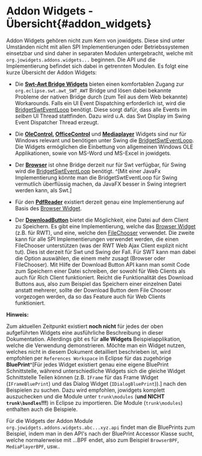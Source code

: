 # Addon Widgets - Übersicht{#addon_widgets} 

Addon Widgets gehören nicht zum Kern von jowidgets. Diese sind unter Umständen nicht mit allen SPI Implementierungen oder Betriebssystemen einsetzbar und sind daher in separaten Modulen untergebracht, welche mit `org.jowidgets.addons.widgets...` beginnen. Die API und die Implementierung befindet sich dabei in getrennten Modulen. Es folgt eine kurze Übersicht der Addon Widgets:

* Die __[Swt-Awt Bridge Widgets](#swt_awt_bridge_widgets)__ bieten einen komfortablen Zugang zur `org.eclipse.swt.awt_SWT_AWT` Bridge und lösen dabei bekannte Probleme der nativen Bridge durch (zum Teil aus dem Web bekannte) Workarounds. Falls ein UI Event Dispatching erforderlich ist, wird die [BridgetSwtEventLoop](#bridged_swt_event_loop) benötigt. Diese sorgt dafür, dass alle Events im _selben_ UI Thread stattfinden. Dazu wird u.A. das Swt Display im Swing Event Dispatcher Thread erzeugt.

* Die __[OleControl](#ole_control), [OfficeControl](#office_control)__ und __[Mediaplayer](#ole_media_player)__ Widgets sind nur für Windows relevant und benötigen unter Swing die [BridgetSwtEventLoop](#bridged_swt_event_loop). Die Widgets ermöglichen die Einbettung von allgemeinen Windows OLE Applikationen, sowie von MS-Word und MS-Excel in jowidgets.

* Der __[Browser](#browser_widget)__ ist ohne Bridge derzeit nur für Swt verfügbar, für Swing wird die [BridgetSwtEventLoop](#bridged_swt_event_loop) benötigt. ^[Mit einer JavaFx Implementierung könnte man die BridgetSwtEventLoop für Swing vermutlich überflüssig machen, da JavaFX besser in Swing integriert werden kann, als Swt.]

* Für den __[PdfReader](#pdf_reader)__ existiert derzeit genau eine Implementierung auf Basis des [Browser Widget](#browser_widget).

* Der __[DownloadButton](#download_button)__ bietet die Möglichkeit, eine Datei auf dem Client zu Speichern. Es gibt eine Implementierung, welche das [Browser Widget](#browser_widget) (z.B. für RWT), und eine, welche den [FileChooser](#file_chooser) verwendet. Die zweite kann für alle SPI Implementierungen verwendet werden, die einen FileChooser unterstützen (was der RWT Web Ajax Client explizit nicht tut). Dies ist derzeit für Swt und Swing der Fall. Für SWT kann man dabei die Option auswählen, die einem mehr zusagt (Browser oder FileChooser). Mit Hilfe der Download Button API kann man somit Code zum Speichern einer Datei schreiben, der sowohl für Web Clients als auch für Rich Client funktioniert. Reicht die Funktionalität des Download Buttons aus, also zum Beispiel das Speichern einer einzelnen Datei anstatt mehrerer, sollte der Download Button dem File Chooser vorgezogen werden, da so das Feature auch für Web Clients funktioniert.  

__Hinweis:__

Zum aktuellen Zeitpunkt existiert __noch nicht__ für jedes der oben aufgeführten Widgets eine ausführliche Beschreibung in dieser Dokumentation. Allerdings gibt es für __alle Widgets__ Beispielapplikation, welche die Verwendung demonstrieren. Möchte man ein Widget nutzen, welches nicht in diesem Dokument detailliert beschrieben ist, wird empfohlen per `References Workspace` in Eclipse für das zugehörige __BluePrint__^[Für jedes Widget existiert genau eine eigene BluePrint Schnittstelle, während unterschiedliche Widgets sich die gleiche Widget Schnittstelle Teilen können (z.B. `IFrame` für das Frame Widget (`IFrameBluePrint`) und das Dialog Widget (`IDialogBluePrint`)).] nach den Beispielen zu suchen. Dazu wird empfohlen, jowidgets komplett auszuchecken und die Module unter `trunk\modules` (__und NICHT `trunk\bundles`!!!__) in Eclipse zu importieren. Die Module (`trunk\modules`) enthalten auch die Beispiele.

Für die Widgets der Addon Module `org.jowidgets.addons.widgets.abc...xyz.api` findet man die BluePrints zum Beispiel, indem man in den API's nach der BluePrint Accessor Klasse sucht, welche normalerweise mit ...BPF endet, also zum Beispiel `BrowserBPF`, `MediaPlayerBPF`, usw.. 





